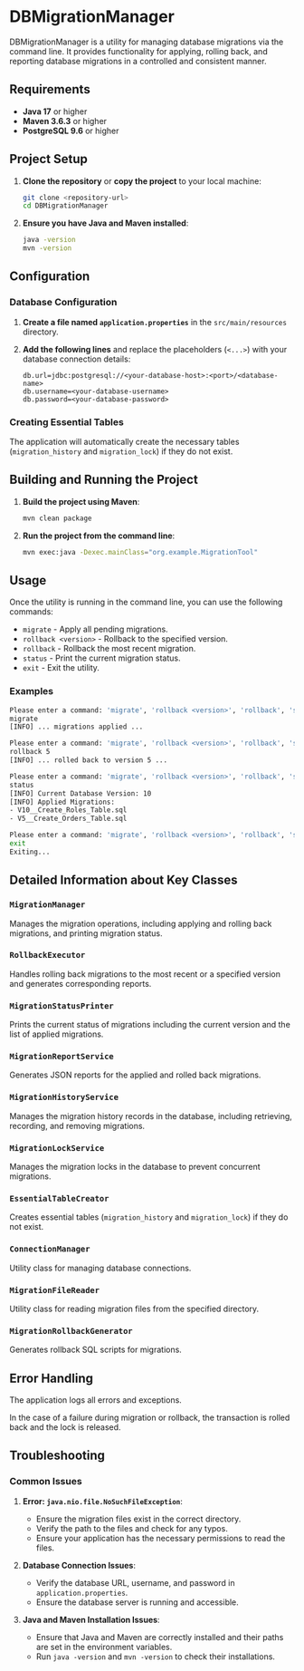 # DBMigrationManager

DBMigrationManager is a utility for managing database migrations via the command line. It provides functionality for applying, rolling back, and reporting database migrations in a controlled and consistent manner.

## Requirements

- **Java 17** or higher
- **Maven 3.6.3** or higher
- **PostgreSQL 9.6** or higher

## Project Setup

1. **Clone the repository** or **copy the project** to your local machine:
    ```bash
    git clone <repository-url>
    cd DBMigrationManager
    ```

2. **Ensure you have Java and Maven installed**:
    ```bash
    java -version
    mvn -version
    ```

## Configuration

### Database Configuration

1. **Create a file named `application.properties`** in the `src/main/resources` directory.
2. **Add the following lines** and replace the placeholders (`<...>`) with your database connection details:

    ```properties
    db.url=jdbc:postgresql://<your-database-host>:<port>/<database-name>
    db.username=<your-database-username>
    db.password=<your-database-password>
    ```

### Creating Essential Tables

The application will automatically create the necessary tables (`migration_history` and `migration_lock`) if they do not exist.

## Building and Running the Project

1. **Build the project using Maven**:
    ```bash
    mvn clean package
    ```

2. **Run the project from the command line**:
    ```bash
    mvn exec:java -Dexec.mainClass="org.example.MigrationTool"
    ```

## Usage

Once the utility is running in the command line, you can use the following commands:

- `migrate` - Apply all pending migrations.
- `rollback <version>` - Rollback to the specified version.
- `rollback` - Rollback the most recent migration.
- `status` - Print the current migration status.
- `exit` - Exit the utility.

### Examples

```bash
Please enter a command: 'migrate', 'rollback <version>', 'rollback', 'status', or 'exit' to quit.
migrate
[INFO] ... migrations applied ...

Please enter a command: 'migrate', 'rollback <version>', 'rollback', 'status', or 'exit' to quit.
rollback 5
[INFO] ... rolled back to version 5 ...

Please enter a command: 'migrate', 'rollback <version>', 'rollback', 'status', or 'exit' to quit.
status
[INFO] Current Database Version: 10
[INFO] Applied Migrations:
- V10__Create_Roles_Table.sql
- V5__Create_Orders_Table.sql

Please enter a command: 'migrate', 'rollback <version>', 'rollback', 'status', or 'exit' to quit.
exit
Exiting...
```



## Detailed Information about Key Classes

### `MigrationManager`
Manages the migration operations, including applying and rolling back migrations, and printing migration status.

### `RollbackExecutor`
Handles rolling back migrations to the most recent or a specified version and generates corresponding reports.

### `MigrationStatusPrinter`
Prints the current status of migrations including the current version and the list of applied migrations.

### `MigrationReportService`
Generates JSON reports for the applied and rolled back migrations.

### `MigrationHistoryService`
Manages the migration history records in the database, including retrieving, recording, and removing migrations.

### `MigrationLockService`
Manages the migration locks in the database to prevent concurrent migrations.

### `EssentialTableCreator`
Creates essential tables (`migration_history` and `migration_lock`) if they do not exist.

### `ConnectionManager`
Utility class for managing database connections.

### `MigrationFileReader`
Utility class for reading migration files from the specified directory.

### `MigrationRollbackGenerator`
Generates rollback SQL scripts for migrations.

## Error Handling

The application logs all errors and exceptions.

In the case of a failure during migration or rollback, the transaction is rolled back and the lock is released.

## Troubleshooting

### Common Issues

1. **Error: `java.nio.file.NoSuchFileException`**:
   - Ensure the migration files exist in the correct directory.
   - Verify the path to the files and check for any typos.
   - Ensure your application has the necessary permissions to read the files.

2. **Database Connection Issues**:
   - Verify the database URL, username, and password in `application.properties`.
   - Ensure the database server is running and accessible.

3. **Java and Maven Installation Issues**:
   - Ensure that Java and Maven are correctly installed and their paths are set in the environment variables.
   - Run `java -version` and `mvn -version` to check their installations.